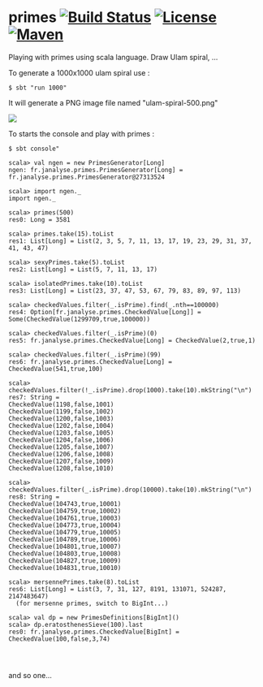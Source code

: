 # primes [![Build Status][travisImg]][travisLink] [![License][licenseImg]][licenseLink] [![Maven][mavenImg]][mavenLink]

Playing with primes using scala language. Draw Ulam spiral, ...

To generate a 1000x1000 ulam spiral use : 
```
$ sbt "run 1000"
```
It will generate a PNG image file named "ulam-spiral-500.png"

![](ulam-spiral-100.png)

To starts the console and play with primes :
```
$ sbt console"

scala> val ngen = new PrimesGenerator[Long]
ngen: fr.janalyse.primes.PrimesGenerator[Long] = fr.janalyse.primes.PrimesGenerator@27313524

scala> import ngen._
import ngen._

scala> primes(500)
res0: Long = 3581

scala> primes.take(15).toList
res1: List[Long] = List(2, 3, 5, 7, 11, 13, 17, 19, 23, 29, 31, 37, 41, 43, 47)

scala> sexyPrimes.take(5).toList
res2: List[Long] = List(5, 7, 11, 13, 17)

scala> isolatedPrimes.take(10).toList
res3: List[Long] = List(23, 37, 47, 53, 67, 79, 83, 89, 97, 113)

scala> checkedValues.filter(_.isPrime).find(_.nth==100000)
res4: Option[fr.janalyse.primes.CheckedValue[Long]] = Some(CheckedValue(1299709,true,100000))

scala> checkedValues.filter(_.isPrime)(0)
res5: fr.janalyse.primes.CheckedValue[Long] = CheckedValue(2,true,1)

scala> checkedValues.filter(_.isPrime)(99)
res6: fr.janalyse.primes.CheckedValue[Long] = CheckedValue(541,true,100)

scala> checkedValues.filter(!_.isPrime).drop(1000).take(10).mkString("\n")
res7: String = 
CheckedValue(1198,false,1001)
CheckedValue(1199,false,1002)
CheckedValue(1200,false,1003)
CheckedValue(1202,false,1004)
CheckedValue(1203,false,1005)
CheckedValue(1204,false,1006)
CheckedValue(1205,false,1007)
CheckedValue(1206,false,1008)
CheckedValue(1207,false,1009)
CheckedValue(1208,false,1010)

scala> checkedValues.filter(_.isPrime).drop(10000).take(10).mkString("\n")
res8: String = 
CheckedValue(104743,true,10001)
CheckedValue(104759,true,10002)
CheckedValue(104761,true,10003)
CheckedValue(104773,true,10004)
CheckedValue(104779,true,10005)
CheckedValue(104789,true,10006)
CheckedValue(104801,true,10007)
CheckedValue(104803,true,10008)
CheckedValue(104827,true,10009)
CheckedValue(104831,true,10010)

scala> mersennePrimes.take(8).toList
res6: List[Long] = List(3, 7, 31, 127, 8191, 131071, 524287, 2147483647)
  (for mersenne primes, switch to BigInt...)

scala> val dp = new PrimesDefinitions[BigInt]()
scala> dp.eratosthenesSieve(100).last
res0: fr.janalyse.primes.CheckedValue[BigInt] = CheckedValue(100,false,3,74)


  
```

and so one...

[travisImg]: https://img.shields.io/travis/dacr/primes.svg
[travisLink]:https://travis-ci.org/dacr/primes

[mavenImg]: https://img.shields.io/maven-central/v/fr.janalyse/primes_2.13.svg
[mavenLink]: https://search.maven.org/#search%7Cga%7C1%7Cfr.janalyse.primes

[licenseImg]: https://img.shields.io/github/license/dacr/primes.svg
[licenseLink]: LICENSE

